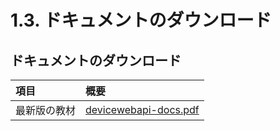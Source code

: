 # 1.3. ドキュメントのダウンロード

## ドキュメントのダウンロード

| 項目 | 概要 |
|:--|:--| 
| 最新版の教材| [devicewebapi-docs.pdf](https://github.com/FaBoPlatform/DeviceWebAPIDocs/raw/master/docs/devicewebapi-docs.pdf) |
